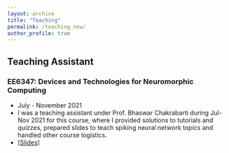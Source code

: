 ```yaml
---
layout: archive
title: "Teaching"
permalink: /teaching_new/
author_profile: true
---
```


## Teaching Assistant
### EE6347: Devices and Technologies for Neuromorphic Computing
- July - November 2021
- I was a teaching assistant under Prof. Bhaswar Chakrabarti during Jul-Nov 2021 for this course, where I provided solutions to tutorials and quizzes, prepared slides to teach spiking neural network topics and handled other course logistics.
- [[Slides](https://karthisrinivasan.github.io/files/Spiking_Neurons_and_Networks.pdf)]
